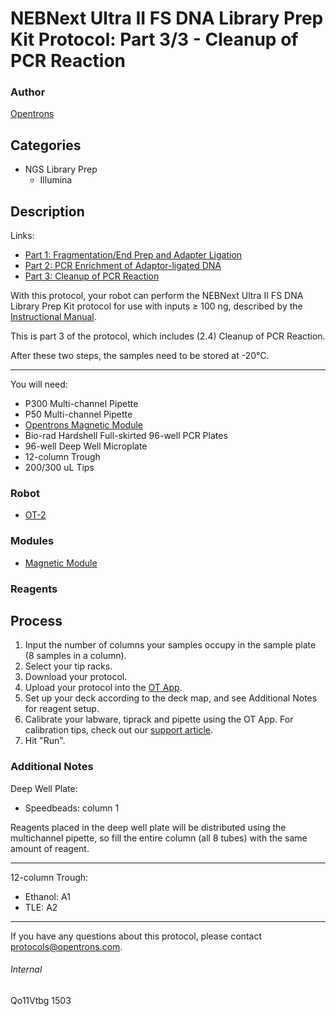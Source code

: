 # NEBNext Ultra II FS DNA Library Prep Kit Protocol: Part 3/3 - Cleanup of PCR Reaction

### Author
[Opentrons](http://www.opentrons.com/)

## Categories
* NGS Library Prep
    * Illumina

## Description
Links:
* [Part 1: Fragmentation/End Prep and Adapter Ligation](./1503-dr-travis-glenn-lab-uga-ehs-part1)
* [Part 2: PCR Enrichment of Adaptor-ligated DNA](./1503-dr-travis-glenn-lab-uga-ehs-part2)
* [Part 3: Cleanup of PCR Reaction](./1503-dr-travis-glenn-lab-uga-ehs-part3)

With this protocol, your robot can perform the NEBNext Ultra II FS DNA Library Prep Kit protocol for use with inputs ≥ 100 ng, described by the [Instructional Manual](https://www.neb.com/protocols/2017/10/25/protocol-for-use-with-inputs-greater-100-ng-e7805-e6177).

This is part 3 of the protocol, which includes (2.4) Cleanup of PCR Reaction.

After these two steps, the samples need to be stored at -20°C.

---

You will need:
* P300 Multi-channel Pipette
* P50 Multi-channel Pipette
* [Opentrons Magnetic Module](https://shop.opentrons.com/products/magdeck)
* Bio-rad Hardshell Full-skirted 96-well PCR Plates
* 96-well Deep Well Microplate
* 12-column Trough
* 200/300 uL Tips


### Robot
* [OT-2](https://opentrons.com/ot-2)

### Modules
* [Magnetic Module](https://shop.opentrons.com/products/magdeck)

### Reagents

## Process
1. Input the number of columns your samples occupy in the sample plate (8 samples in a column).
2. Select your tip racks.
3. Download your protocol.
4. Upload your protocol into the [OT App](https://opentrons.com/ot-app).
5. Set up your deck according to the deck map, and see Additional Notes for reagent setup.
6. Calibrate your labware, tiprack and pipette using the OT App. For calibration tips, check out our [support article](https://support.opentrons.com/ot-2/getting-started-software-setup/deck-calibration).
7. Hit "Run".


### Additional Notes
Deep Well Plate:

* Speedbeads: column 1

Reagents placed in the deep well plate will be distributed using the multichannel pipette, so fill the entire column (all 8 tubes) with the same amount of reagent.  

---

12-column Trough:

* Ethanol: A1
* TLE: A2

---

If you have any questions about this protocol, please contact protocols@opentrons.com.

###### Internal
Qo11Vtbg
1503
